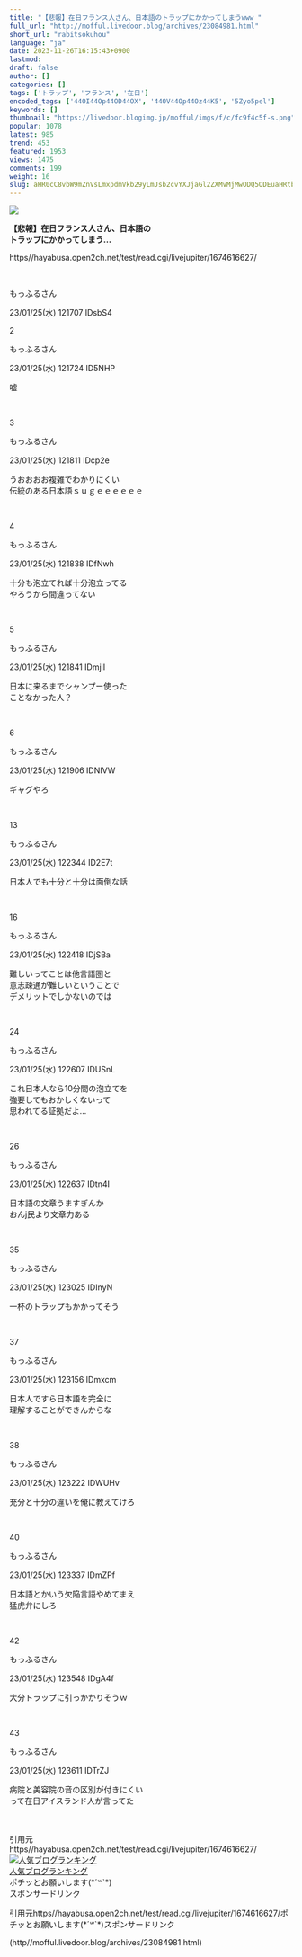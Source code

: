```yaml
---
title: "【悲報】在日フランス人さん、日本語のトラップにかかってしまうwww "
full_url: "http://mofful.livedoor.blog/archives/23084981.html"
short_url: "rabitsokuhou"
language: "ja"
date: 2023-11-26T16:15:43+0900
lastmod: 
draft: false
author: []
categories: []
tags: ['トラップ', 'フランス', '在日']
encoded_tags: ['44OI44Op44OD44OX', '44OV44Op44Oz44K5', '5Zyo5pel']
keywords: []
thumbnail: "https://livedoor.blogimg.jp/mofful/imgs/f/c/fc9f4c5f-s.png"
popular: 1078
latest: 985
trend: 453
featured: 1953
views: 1475
comments: 199
weight: 16
slug: aHR0cC8vbW9mZnVsLmxpdmVkb29yLmJsb2cvYXJjaGl2ZXMvMjMwODQ5ODEuaHRtbA==
---
```


![](https://livedoor.blogimg.jp/mofful/imgs/f/c/fc9f4c5f-s.png)

<div><p><p><b>【悲報】在日フランス人さん、日本語の<br>トラップにかかってしまう…<br></b></p> https//hayabusa.open2ch.net/test/read.cgi/livejupiter/1674616627/</p><p class='t_h'><br> <p>もっふるさん</p> <p> 23/01/25(水) 121707 IDsbS4</p></p><p class='t_h'>2 <p>もっふるさん</p> <p> 23/01/25(水) 121724 ID5NHP</p></p> <p class='t_b'> 嘘 </p><br> <p class='t_h'>3 <p>もっふるさん</p> <p> 23/01/25(水) 121811 IDcp2e</p></p> <p class='t_b'> うおおおお複雑でわかりにくい<br>伝統のある日本語ｓｕｇｅｅｅｅｅｅ </p><br> <p class='t_h'>4 <p>もっふるさん</p> <p> 23/01/25(水) 121838 IDfNwh</p></p> <p class='t_b'> 十分も泡立てれば十分泡立ってる<br>やろうから間違ってない </p><br> <p class='t_h'>5 <p>もっふるさん</p> <p> 23/01/25(水) 121841 IDmjlI</p></p> <p class='t_b'> 日本に来るまでシャンプー使った<br>ことなかった人？ </p><br> <p class='t_h'>6 <p>もっふるさん</p> <p> 23/01/25(水) 121906 IDNIVW</p></p> <p class='t_b'> ギャグやろ </p><br> <p class='t_h'>13 <p>もっふるさん</p> <p> 23/01/25(水) 122344 ID2E7t</p></p> <p class='t_b'> 日本人でも十分と十分は面倒な話 </p><br> <p class='t_h'>16 <p>もっふるさん</p> <p> 23/01/25(水) 122418 IDjSBa</p></p> <p class='t_b'> 難しいってことは他言語圏と<br>意志疎通が難しいということで<br>デメリットでしかないのでは </p><br> <p class='t_h'>24 <p>もっふるさん</p> <p> 23/01/25(水) 122607 IDUSnL</p></p> <p class='t_b'> これ日本人なら10分間の泡立てを<br>強要してもおかしくないって<br>思われてる証拠だよ… </p><br> <p class='t_h'>26 <p>もっふるさん</p> <p> 23/01/25(水) 122637 IDtn4I</p></p> <p class='t_b'> 日本語の文章うますぎんか<br>おんj民より文章力ある </p><br> <p class='t_h'>35 <p>もっふるさん</p> <p> 23/01/25(水) 123025 IDInyN</p></p> <p class='t_b'> 一杯のトラップもかかってそう </p><br> <p class='t_h'>37 <p>もっふるさん</p> <p> 23/01/25(水) 123156 IDmxcm</p></p> <p class='t_b'> 日本人ですら日本語を完全に<br>理解することができんからな </p><br> <p class='t_h'>38 <p>もっふるさん</p> <p> 23/01/25(水) 123222 IDWUHv</p></p> <p class='t_b'> 充分と十分の違いを俺に教えてけろ </p><br> <p class='t_h'>40 <p>もっふるさん</p> <p> 23/01/25(水) 123337 IDmZPf</p></p> <p class='t_b'> 日本語とかいう欠陥言語やめてまえ<br>猛虎弁にしろ </p><br> <p class='t_h'>42 <p>もっふるさん</p> <p> 23/01/25(水) 123548 IDgA4f</p></p> <p class='t_b'> 大分トラップに引っかかりそうｗ </p><br> <p class='t_h'>43 <p>もっふるさん</p> <p> 23/01/25(水) 123611 IDTrZJ</p></p> <p class='t_b'> 病院と美容院の音の区別が付きにくい<br>って在日アイスランド人が言ってた </p><br> <br>引用元<br>https//hayabusa.open2ch.net/test/read.cgi/livejupiter/1674616627/<br><a href='//blog.with2.net/link/?2036932'><img src='https//blog.with2.net/img/banner/banner_21.gif' title='人気ブログランキング'></a><br><a href='//blog.with2.net/link/?2036932'>人気ブログランキング</a><br>ポチッとお願いします(*´꒳`*)<br>スポンサードリンク<br><img border='0' width='1' height='1' src='https//www11.a8.net/0.gif?a8mat=3BDUGQ+4RHMA+2HOM+BS629' alt=''> <p>引用元https//hayabusa.open2ch.net/test/read.cgi/livejupiter/1674616627/ポチッとお願いします(*´꒳`*)スポンサードリンク</p></div>

(http//mofful.livedoor.blog/archives/23084981.html)

